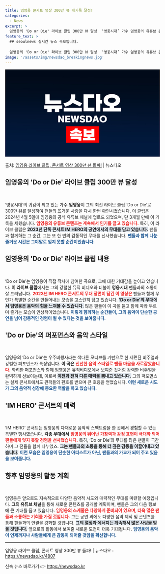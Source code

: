 ```yaml
---
title: 임영웅 콘서트 영상 300만 뷰 대기록 달성!
categories:
  - News
excerpt: >
  임영웅의 'Do or Die' 라이브 클립 300만 뷰 달성  ‘영웅시대’ 가수 임영웅의 유튜브 콘텐츠들이 …
feature_text: >
  ## seoulnews 실시간 뉴스 속보입니다.

  임영웅의 'Do or Die' 라이브 클립 300만 뷰 달성  ‘영웅시대’ 가수 임영웅의 유튜브 콘텐츠들이 …
image: '/assets/img/newsdao_breakingnews.jpg'
---
```


![뉴스다오 속보](/assets/img/newsdao_breakingnews.jpg)

<p>출처: <a href="https://newsdao.kr/4807" rel="dofollow">임영웅 라이브 클립, 콘서트 영상 300만 뷰 돌파!</a> | 뉴스다오</p>

<h2 data-ke-size="size26">임영웅의 'Do or Die' 라이브 클립 300만 뷰 달성</h2>

<p data-ke-size="size16">&nbsp;</p>  
‘영웅시대’의 귀감이 되고 있는 가수 <b>임영웅</b>이 그의 최신 라이브 클립 ‘Do or Die’로 300만 뷰를 달성하여 팬들의 뜨거운 사랑을 다시 한번 확인시켰습니다. 이 클립은 2024년 4월 5일에 임영웅의 공식 유튜브 채널에 업로드 되었으며, 단 3개월 만에 이 기록을 세웠습니다.<b><span style="color: #ee2323;"> 임영웅의 유튜브 콘텐츠는 계속해서 인기를 끌고 있습니다.</span></b> 특히, 이 라이브 클립은 <b><span style="background-color: #21538527;">2023년 단독 콘서트 IM HERO의 공연에서의 무대를 담고 있습니다.</span></b> 팬들과 함께하는 그 순간, 그는 또 한 번의 감동적인 무대를 선사했습니다. <b><span style="color: #1a5490;">팬들과 함께 나눈 즐거운 시간은 그야말로 잊지 못할 순간이었습니다.</span></b> 
<br>

<h2 data-ke-size="size26">임영웅의 'Do or Die' 라이브 클립 내용</h2>

<p data-ke-size="size16">&nbsp;</p>  
‘Do or Die’는 임영웅이 직접 작사에 참여한 곡으로, 그에 대한 기대감을 높이고 있습니다. <b>이 라이브 클립</b>에서는 그의 강렬한 뮤직 비디오와 더불어 <b>영웅시대</b> 팬들과의 소통이 잘 드러납니다. <b><span style="color: #ee2323;">2023년 IM HERO 콘서트의 무대 장면이 담긴 이 영상은 </span></b>팬들과 함께 무언가 특별한 순간을 만들어내는 모습을 고스란히 담고 있습니다. <b><span style="background-color: #21538527;">‘Do or Die’의 무대에서 임영웅은 음악의 힘을 느껴볼 수 있습니다.</span></b> 많은 팬들이 이 곡을 듣고 함께 따라 부르며 즐기는 모습이 인상적이었습니다. <b><span style="color: #1a5490;">이렇게 함께하는 순간들이, 그의 음악이 단순한 공연을 넘어 감동적인 경험이 될 수 있다는 것을 보여줍니다.</span></b> 
<br>

<h2 data-ke-size="size26">'Do or Die'의 퍼포먼스와 음악 스타일</h2>

<p data-ke-size="size16">&nbsp;</p>  
임영웅의 ‘Do or Die’는 우주비행사라는 색다른 모티브를 기반으로 한 세련된 비주얼과 강렬한 퍼포먼스가 특징입니다. <b>이 곡은</b> <b><span style="color: #ee2323;">신선한 음악 스타일로 팬들 마음을 사로잡았습니다.</span></b> 화려한 퍼포먼스와 함께 임영웅은 뮤직비디오에서 보여준 것처럼 강력한 비주얼을 완벽하게 선보이는데, 이로써 <b><span style="background-color: #21538527;">이전과 전혀 다른 매력을 뽐내고 있습니다.</span></b> 그의 퍼포먼스는 실제 콘서트에서도 관객들의 환호를 받으며 큰 호응을 얻었습니다. <b><span style="color: #1a5490;">이런 새로운 시도가 그의 음악적 성장에 중요한 역할을 하고 있습니다.</span></b>
<br>

<h2 data-ke-size="size26">'IM HERO' 콘서트의 매력</h2>

<p data-ke-size="size16">&nbsp;</p>  
‘IM HERO’ 콘서트는 임영웅의 다채로운 음악적 스펙트럼을 한 곳에서 경험할 수 있는 특별한 행사였습니다. <b>각종 무대에서</b> <b><span style="color: #ee2323;">임영웅의 뛰어난 가창력과 감정 표현이 극대화 되어 팬들에게 잊지 못할 경험을 선사했습니다.</span></b> 특히, ‘Do or Die’의 무대를 많은 팬들이 극찬하며 그 전율을 함께 나누었죠. <b><span style="background-color: #21538527;">그는 팬들과의 소통을 통해 더 깊은 감동을 이끌어내고 있습니다.</span></b> <b><span style="color: #1a5490;">이런 모습은 임영웅이 단순한 아티스트가 아닌, 팬들과의 가교가 되어 주고 있음을 보여줍니다.</span></b>
<br>

<h2 data-ke-size="size26">향후 임영웅의 활동 계획</h2>

<p data-ke-size="size16">&nbsp;</p>  
임영웅은 앞으로도 지속적으로 다양한 음악적 시도와 매력적인 무대를 마련할 예정입니다. <b>그의 유튜브 채널</b>을 통해 새로운 콘텐츠를 공개할 계획이며, 팬들은 그의 다음 행보에 큰 기대를 품고 있습니다. <b><span style="color: #ee2323;">임영웅의 스케줄은 다양하게 준비되어 있으며, 더욱 많은 팬들과 소통하는 기회를 가질 것입니다.</span></b> 그는 공연 외에도 다양한 음악 제작 및 콘텐츠를 통해 팬들과의 연결을 강화할 것입니다. <b><span style="background-color: #21538527;">그의 열정과 에너지는 계속해서 많은 사랑을 받을 것입니다.</span></b>  앞으로의 활동에서 보여줄 새로운 도전이 더욱 기대됩니다. <b><span style="color: #1a5490;">임영웅의 음악이 언제까지나 사람들에게 큰 감동이 되어줄 것임을 확신합니다.</span></b>
<br>

<hr style="border-top: 1px solid #878787;"/>  
<p data-ke-size="size16">임영웅 라이브 클립, 콘서트 영상 300만 뷰 돌파! | 뉴스다오  : <a href="https://newsdao.kr/4807" target="_blank">https://newsdao.kr/4807</a></p> 

신속 뉴스 바로가기 👉 <a href="https://newsdao.kr" rel="dofollow">https://newsdao.kr</a>


